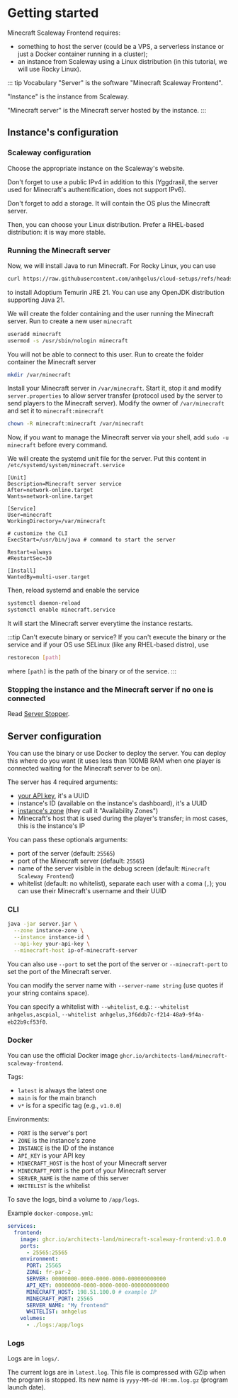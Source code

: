 # Getting started

Minecraft Scaleway Frontend requires:
- something to host the server (could be a VPS, a serverless instance or just a Docker container running in a cluster);
- an instance from Scaleway using a Linux distribution (in this tutorial, we will use Rocky Linux).

::: tip Vocabulary
"Server" is the software "Minecraft Scaleway Frontend".

"Instance" is the instance from Scaleway.

"Minecraft server" is the Minecraft server hosted by the instance.
:::

## Instance's configuration

### Scaleway configuration

Choose the appropriate instance on the Scaleway's website.

Don't forget to use a public IPv4 in addition to this (Yggdrasil, the server used for Minecraft's authentification, does
not support IPv6).

Don't forget to add a storage.
It will contain the OS plus the Minecraft server.

Then, you can choose your Linux distribution.
Prefer a RHEL-based distribution: it is way more stable.

### Running the Minecraft server

Now, we will install Java to run Minecraft. 
For Rocky Linux, you can use
```bash
curl https://raw.githubusercontent.com/anhgelus/cloud-setups/refs/heads/main/minecraft/only-java/java21-rocky.sh | bash
```
to install Adoptium Temurin JRE 21.
You can use any OpenJDK distribution supporting Java 21.

We will create the folder containing and the user running the Minecraft server.
Run to create a new user `minecraft`
```bash
useradd minecraft
usermod -s /usr/sbin/nologin minecraft
```
You will not be able to connect to this user.
Run to create the folder container the Minecraft server
```bash
mkdir /var/minecraft
```
Install your Minecraft server in `/var/minecraft`.
Start it, stop it and modify `server.properties` to allow server transfer (protocol used by the server to send players 
to the Minecraft server).
Modify the owner of `/var/minecraft` and set it to `minecraft:minecraft`
```bash
chown -R minecraft:minecraft /var/minecraft
```
Now, if you want to manage the Minecraft server via your shell, add `sudo -u minecraft` before every command.

We will create the systemd unit file for the server.
Put this content in `/etc/systemd/system/minecraft.service`
```service
[Unit]
Description=Minecraft server service
After=network-online.target
Wants=network-online.target

[Service]
User=minecraft
WorkingDirectory=/var/minecraft

# customize the CLI
ExecStart=/usr/bin/java # command to start the server

Restart=always
#RestartSec=30

[Install]
WantedBy=multi-user.target
```
Then, reload systemd and enable the service
```bash
systemctl daemon-reload
systemctl enable minecraft.service
```
It will start the Minecraft server everytime the instance restarts.

:::tip Can't execute binary or service?
If you can't execute the binary or the service and if your OS use SELinux (like any RHEL-based distro), use
```bash
restorecon [path]
```
where `[path]` is the path of the binary or of the service.
:::

### Stopping the instance and the Minecraft server if no one is connected

Read [Server Stopper](server-stopper.md).

## Server configuration

You can use the binary or use Docker to deploy the server.
You can deploy this where do you want (it uses less than 100MB RAM when one player is connected waiting for the 
Minecraft server to be on).

The server has 4 required arguments:
- [your API key](https://www.scaleway.com/en/docs/iam/how-to/create-api-keys/), it's a UUID
- instance's ID (available on the instance's dashboard), it's a UUID
- [instance's zone](https://www.scaleway.com/en/docs/instances/concepts/#availability-zone) (they call it "Availability Zones")
- Minecraft's host that is used during the player's transfer; in most cases, this is the instance's IP

You can pass these optionals arguments:
- port of the server (default: `25565`)
- port of the Minecraft server (default: `25565`)
- name of the server visible in the debug screen (default: `Minecraft Scaleway Frontend`)
- whitelist (default: no whitelist), separate each user with a coma (`,`); you can use their Minecraft's username and their UUID

### CLI

```bash
java -jar server.jar \
  --zone instance-zone \
  --instance instance-id \
  --api-key your-api-key \
  --minecraft-host ip-of-minecraft-server
```

You can also use `--port` to set the port of the server or `--minecraft-port` to set the port
of the Minecraft server.

You can modify the server name with `--server-name string` (use quotes if your string contains space).

You can specify a whitelist with `--whitelist`, e.g.: `--whitelist anhgelus,ascpial`,
`--whitelist anhgelus,3f6ddb7c-f214-48a9-9f4a-eb22b9cf53f0`.

### Docker

You can use the official Docker image `ghcr.io/architects-land/minecraft-scaleway-frontend`.

Tags:
- `latest` is always the latest one
- `main` is for the main branch
- `v*` is for a specific tag (e.g., `v1.0.0`)

Environments:
- `PORT` is the server's port
- `ZONE` is the instance's zone
- `INSTANCE` is the ID of the instance
- `API_KEY` is your API key
- `MINECRAFT_HOST` is the host of your Minecraft server
- `MINECRAFT_PORT` is the port of your Minecraft server
- `SERVER_NAME` is the name of this server
- `WHITELIST` is the whitelist

To save the logs, bind a volume to `/app/logs`.

Example `docker-compose.yml`:
```yml
services:
  frontend:
    image: ghcr.io/architects-land/minecraft-scaleway-frontend:v1.0.0
    ports:
      - 25565:25565
    environment:
      PORT: 25565
      ZONE: fr-par-2
      SERVER: 00000000-0000-0000-0000-000000000000
      API_KEY: 00000000-0000-0000-0000-000000000000
      MINECRAFT_HOST: 198.51.100.0 # example IP
      MINECRAFT_PORT: 25565
      SERVER_NAME: "My frontend"
      WHITELIST: anhgelus
    volumes:
      - ./logs:/app/logs
```

### Logs

Logs are in `logs/`.

The current logs are in `latest.log`.
This file is compressed with GZip when the program is stopped.
Its new name is `yyyy-MM-dd HH:mm.log.gz` (program launch date).

